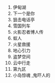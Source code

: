 1. 伊甸湖
2. 下一个是你
3. 狙击电话亭
4. 雪国列车
5. 火影忍者博人传
6. 蚁人
7. 火星救援
8. 地心引力
9. 盗梦空间
10. 云中行走
11. 第九区
12. 小岛惊魂 ,鬼吓人的